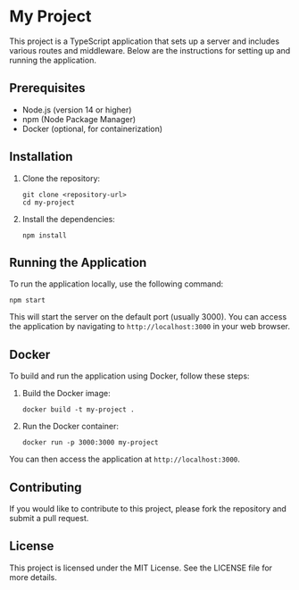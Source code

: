 # My Project

This project is a TypeScript application that sets up a server and includes various routes and middleware. Below are the instructions for setting up and running the application.

## Prerequisites

- Node.js (version 14 or higher)
- npm (Node Package Manager)
- Docker (optional, for containerization)

## Installation

1. Clone the repository:

   ```
   git clone <repository-url>
   cd my-project
   ```

2. Install the dependencies:

   ```
   npm install
   ```

## Running the Application

To run the application locally, use the following command:

```
npm start
```

This will start the server on the default port (usually 3000). You can access the application by navigating to `http://localhost:3000` in your web browser.

## Docker

To build and run the application using Docker, follow these steps:

1. Build the Docker image:

   ```
   docker build -t my-project .
   ```

2. Run the Docker container:

   ```
   docker run -p 3000:3000 my-project
   ```

You can then access the application at `http://localhost:3000`.

## Contributing

If you would like to contribute to this project, please fork the repository and submit a pull request.

## License

This project is licensed under the MIT License. See the LICENSE file for more details.